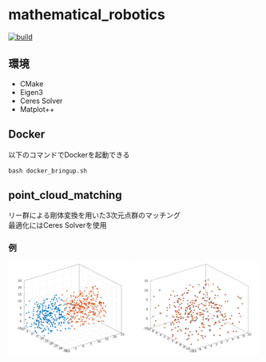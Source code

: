 # mathematical_robotics

[![build](https://github.com/TakumaNakao/mathematical_robotics/actions/workflows/build.yml/badge.svg)](https://github.com/TakumaNakao/mathematical_robotics/actions/workflows/build.yml)

## 環境
* CMake
* Eigen3
* Ceres Solver
* Matplot++

## Docker
以下のコマンドでDockerを起動できる
```
bash docker_bringup.sh
```

## point_cloud_matching
リー群による剛体変換を用いた3次元点群のマッチング  
最適化にはCeres Solverを使用  

### 例
<img src="img/point_cloud_matching_before.png" width="49.5%">
<img src="img/point_cloud_matching_after.png" width="49.5%">